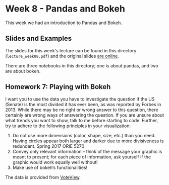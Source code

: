 # Week 8 - Pandas and Bokeh

This week we had an introduction to Pandas and Bokeh.

## Slides and Examples

The slides for this week's lecture can be found in this directory (`lecture_week08.pdf`)
and the original slides [are
online](https://docs.google.com/presentation/d/1A9uDN0FtRIW7vJvNekHRxxr4LHU-AyVJDU3ahjAiRPg/edit).

There are three notebooks in this directory; one is about pandas, and two are
about bokeh.

## Homework 7: Playing with Bokeh

I want you to use the data you have to investigate the question if the US (Senate) is the most divided it has ever been, as was reported by Forbes in 2013. While there may be no right or wrong answer to this question, there certainly are wrong ways of answering the question. If you are unsure about what trends you want to show, talk to me before
starting to code. Further, try to adhere to the following principles in your visualization:
1. Do not use more dimensions (color, shape, size, etc.) than you need. Having circles appear
both larger and darker due to more divisiveness is redundant.
Spring 2017 ORIE 5270
2. Convey only relevant information – think of the message your graphic is meant to present;
for each piece of information, ask yourself if the graphic would work equally well without!
3. Make use of bokeh’s functionalities!

The data is provided from [VoteView](https://voteview.com/).
